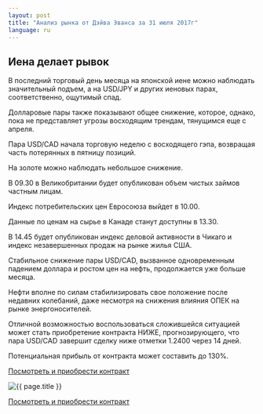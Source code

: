 ```yaml
---
layout: post
title: "Анализ рынка от Дэйва Эванса за 31 июля 2017г"
language: ru
---
```

## Иена делает рывок

В последний торговый день месяца на японской иене можно наблюдать значительный подъем, а на USD/JPY и других иеновых парах, соответственно, ощутимый спад.

Долларовые пары также показывают общее снижение, которое, однако, пока не представляет  угрозы восходящим трендам, тянущимся еще с апреля.

Пара USD/CAD начала торговую неделю с восходящего гэпа, возвращая часть потерянных в пятницу позиций.

На золоте можно наблюдать небольшое снижение.

 
В 09.30 в Великобритании будет опубликован объем чистых займов частным лицам.

Индекс потребительских цен Евросоюза выйдет в 10.00.

Данные по ценам на сырье в Канаде станут доступны в 13.30.

В 14.45 будет опубликован индекс деловой активности в Чикаго и индекс незавершенных продаж на рынке жилья США. 

 
Стабильное снижение пары USD/CAD, вызванное одновременным падением доллара и ростом цен на нефть, продолжается уже больше месяца. 

Нефти вполне по силам стабилизировать свое положение после недавних колебаний, даже несмотря на снижения влияния ОПЕК на рынке энергоносителей.

Отличной возможностью воспользоваться сложившейся ситуацией может стать приобретение контракта НИЖЕ, прогнозирующего, что пара USD/CAD завершит сделку ниже отметки 1.2400 через 14 дней. 

Потенциальная прибыль от контракта может составить до 130%.


<a href="http://record.binary.com/_bivVDfg8lHux76XffYA0JmNd7ZgqdRLk/1/?market=forex&underlying=frxUSDCAD&formname=higherlower&duration_amount=14&duration_units=d&amount=10&amount_type=payout&expiry_type=duration&barrier=1.24&s=1&t=8fH9yG5aux3Emt6O0MfwYZ0co5lt24DG" target="_blank">Посмотреть и приобрести контракт</a>

<img src="{{ site.url }}/images/ru-31-july-17.png" alt="{{ page.title }}"  title="{{ page.title }}">

<a href="%LINK%%?https://www.binary.com/d/trade.cgi?market=forex&underlying=frxUSDCAD&formname=higherlower&duration_amount=14&duration_units=d&amount=10&amount_type=payout&expiry_type=duration&barrier=1.24&s=1&t=8fH9yG5aux3Emt6O0MfwYZ0co5lt24DG" target="_blank">Посмотреть и приобрести контракт</a>